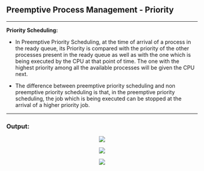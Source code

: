 ## Preemptive Process Management - Priority

-----------------------------------------
**Priority Scheduling:**

* In Preemptive Priority Scheduling, at the time of arrival of a process in the ready queue, its Priority is compared with the priority of the other processes present in the ready queue as well as with the one which is being executed by the CPU at that point of time. The one with the highest priority among all the available processes will be given the CPU next.

* The difference between preemptive priority scheduling and non preemptive priority scheduling is that, in the preemptive priority scheduling, the job which is being executed can be stopped at the arrival of a higher priority job.


------------------------------------------
### Output:

<p align="center">
    <img src="./output/1.jpg">
</p>

<p align="center">
    <img src="./output/2.jpg">
</p>

<p align="center">
    <img src="./output/3.jpg">
</p>

